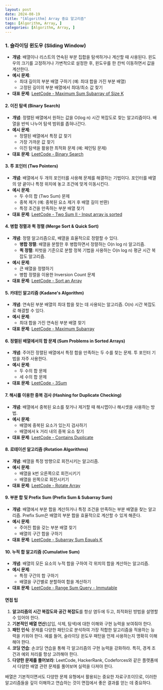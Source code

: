 ```yaml
---
layout: post
date: 2024-08-19
title: "[Algorithm] Array 중요 알고리즘"
tags: [Algorithm, Array, ]
categories: [Algorithm, Array, ]
---
```



### 1. **슬라이딩 윈도우 (Sliding Window)**

- **개념**: 배열이나 리스트의 연속된 부분 집합을 탐색하거나 계산할 때 사용된다. 윈도우의 크기를 고정하거나 가변적으로 설정한 후, 윈도우를 한 칸씩 이동하면서 값을 계산한다.
- **예시 문제**:
	- 최대 길이의 부분 배열 구하기 (예: 최대 합을 가진 부분 배열)
	- 고정된 길이의 부분 배열에서 최대/최소 값 찾기
- **대표 문제**: [LeetCode - Maximum Sum Subarray of Size K](https://leetcode.com/problems/maximum-average-subarray-i/)

#### 2. **이진 탐색 (Binary Search)**

- **개념**: 정렬된 배열에서 원하는 값을 O(log n) 시간 복잡도로 찾는 알고리즘이다. 배열을 반씩 나누어 탐색 범위를 좁혀나간다.
- **예시 문제**:
	- 정렬된 배열에서 특정 값 찾기
	- 가장 가까운 값 찾기
	- 이진 탐색을 활용한 최적화 문제 (예: 페인팅 문제)
- **대표 문제**: [LeetCode - Binary Search](https://leetcode.com/problems/binary-search/)

#### 3. **투 포인터 (Two Pointers)**

- **개념**: 배열에서 두 개의 포인터를 사용해 문제를 해결하는 기법이다. 포인터를 배열의 양 끝이나 특정 위치에 놓고 조건에 맞게 이동시킨다.
- **예시 문제**:
	- 두 수의 합 (Two Sum) 문제
	- 중복 제거 (예: 중복된 요소 제거 후 배열 길이 반환)
	- 특정 조건을 만족하는 부분 배열 찾기
- **대표 문제**: [LeetCode - Two Sum II - Input array is sorted](https://leetcode.com/problems/two-sum-ii-input-array-is-sorted/)

#### 4. **병합 정렬과 퀵 정렬 (Merge Sort & Quick Sort)**

- **개념**: 정렬 알고리즘으로, 배열을 효율적으로 정렬할 수 있다.
	- **병합 정렬**: 배열을 분할한 후 병합하면서 정렬하는 O(n log n) 알고리즘.
	- **퀵 정렬**: 피벗을 기준으로 분할 정복 기법을 사용하는 O(n log n) 평균 시간 복잡도 알고리즘.
- **예시 문제**:
	- 큰 배열을 정렬하기
	- 병합 정렬을 이용한 Inversion Count 문제
- **대표 문제**: [LeetCode - Sort an Array](https://leetcode.com/problems/sort-an-array/)

#### 5. **카데인 알고리즘 (Kadane's Algorithm)**

- **개념**: 연속된 부분 배열의 최대 합을 찾는 데 사용되는 알고리즘. O(n) 시간 복잡도로 해결할 수 있다.
- **예시 문제**:
	- 최대 합을 가진 연속된 부분 배열 찾기
- **대표 문제**: [LeetCode - Maximum Subarray](https://leetcode.com/problems/maximum-subarray/)

#### 6. **정렬된 배열에서의 합 문제 (Sum Problems in Sorted Arrays)**

- **개념**: 주어진 정렬된 배열에서 특정 합을 만족하는 두 수를 찾는 문제. 투 포인터 기법을 자주 사용한다.
- **예시 문제**:
	- 두 수의 합 문제
	- 세 수의 합 문제
- **대표 문제**: [LeetCode - 3Sum](https://leetcode.com/problems/3sum/)

#### 7. **해시를 이용한 중복 검사 (Hashing for Duplicate Checking)**

- **개념**: 배열에서 중복된 요소를 찾거나 제거할 때 해시맵이나 해시셋을 사용하는 방법.
- **예시 문제**:
	- 배열에 중복된 요소가 있는지 검사하기
	- 배열에서 k 거리 내의 중복 요소 찾기
- **대표 문제**: [LeetCode - Contains Duplicate](https://leetcode.com/problems/contains-duplicate/)

#### 8. **로테이션 알고리즘 (Rotation Algorithms)**

- **개념**: 배열을 특정 방향으로 회전시키는 알고리즘.
- **예시 문제**:
	- 배열을 k번 오른쪽으로 회전시키기
	- 배열을 왼쪽으로 회전시키기
- **대표 문제**: [LeetCode - Rotate Array](https://leetcode.com/problems/rotate-array/)

#### 9. **부분 합 및 Prefix Sum (Prefix Sum & Subarray Sum)**

- **개념**: 배열에서 부분 합을 계산하거나 특정 조건을 만족하는 부분 배열을 찾는 알고리즘. Prefix Sum은 배열의 부분 합을 효율적으로 계산할 수 있게 해준다.
- **예시 문제**:
	- 주어진 합을 갖는 부분 배열 찾기
	- 배열의 구간 합을 구하기
- **대표 문제**: [LeetCode - Subarray Sum Equals K](https://leetcode.com/problems/subarray-sum-equals-k/)

#### 10. **누적 합 알고리즘 (Cumulative Sum)**

- **개념**: 배열의 모든 요소의 누적 합을 구하여 각 위치의 합을 계산하는 알고리즘.
- **예시 문제**:
	- 특정 구간의 합 구하기
	- 배열을 구간별로 분할하여 합을 계산하기
- **대표 문제**: [LeetCode - Range Sum Query - Immutable](https://leetcode.com/problems/range-sum-query-immutable/)

#### 면접 팁

1. **알고리즘의 시간 복잡도와 공간 복잡도**를 항상 염두에 두고, 최적화된 방법을 설명할 수 있어야 한다.
2. **기본적인 배열 연산**(삽입, 삭제, 탐색)에 대한 이해와 구현 능력을 보여줘야 한다.
3. **패턴 인식**: 문제를 다양한 패턴으로 분석하여 가장 적합한 알고리즘을 적용하는 능력을 키워야 한다. 예를 들어, 슬라이딩 윈도우 패턴을 언제 사용하는지 명확히 이해해야 한다.
4. **코딩 연습**: 손코딩 연습을 통해 각 알고리즘의 구현 능력을 강화하라. 특히, 경계 조건과 예외 처리를 항상 고려해야 한다.
5. **다양한 문제를 풀어보라**: LeetCode, HackerRank, Codeforces와 같은 플랫폼에서 다양한 배열 관련 문제를 풀어보며 실력을 다져야 한다.

배열은 기본적이면서도 다양한 문제 유형에서 활용되는 중요한 자료구조이므로, 이러한 알고리즘들을 깊이 이해하고 연습하는 것이 면접에서 좋은 결과를 얻는 데 중요하다.

